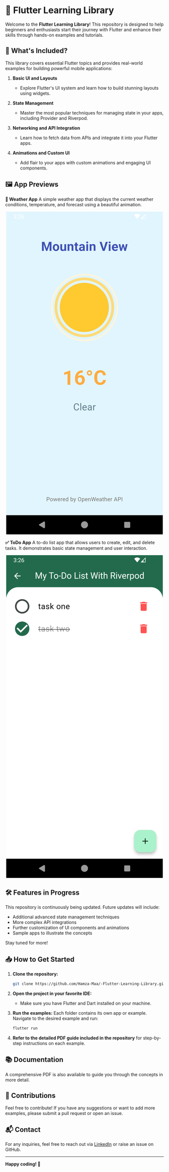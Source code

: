 # 🚀 Flutter Learning Library

Welcome to the **Flutter Learning Library**! This repository is designed to help beginners and enthusiasts start their journey with Flutter and enhance their skills through hands-on examples and tutorials.

## 🌟 What's Included?

This library covers essential Flutter topics and provides real-world examples for building powerful mobile applications:

1. **Basic UI and Layouts**
   - Explore Flutter's UI system and learn how to build stunning layouts using widgets.
  
2. **State Management**
   - Master the most popular techniques for managing state in your apps, including Provider and Riverpod.

3. **Networking and API Integration**
   - Learn how to fetch data from APIs and integrate it into your Flutter apps.

4. **Animations and Custom UI**
   - Add flair to your apps with custom animations and engaging UI components.

## 🖼️ App Previews
**📱 Weather App**
A simple weather app that displays the current weather conditions, temperature, and forecast using a beautiful animation.
<p align="center">
  <img src="Screenshots/weather_app.png" />
</p>

**✅ ToDo App**
A to-do list app that allows users to create, edit, and delete tasks. It demonstrates basic state management and user interaction.
<p align="center">
  <img src="Screenshots/to_do_app.png" />
</p>

## 🛠️ Features in Progress

This repository is continuously being updated. Future updates will include:
- Additional advanced state management techniques
- More complex API integrations
- Further customization of UI components and animations
- Sample apps to illustrate the concepts

Stay tuned for more!

## 📥 How to Get Started

1. **Clone the repository:**

   ```bash
   git clone https://github.com/Hamza-Maa/-Flutter-Learning-Library.git
   ```

2. **Open the project in your favorite IDE:**
   - Make sure you have Flutter and Dart installed on your machine.

3. **Run the examples:**
   Each folder contains its own app or example. Navigate to the desired example and run:

   ```bash
   flutter run
   ```

4. **Refer to the detailed PDF guide included in the repository** for step-by-step instructions on each example.

## 📚 Documentation

A comprehensive PDF is also available to guide you through the concepts in more detail.

## 🤝 Contributions

Feel free to contribute! If you have any suggestions or want to add more examples, please submit a pull request or open an issue.

## 📬 Contact

For any inquiries, feel free to reach out via [LinkedIn](https://www.linkedin.com/in/hamza-maatougui/) or raise an issue on GitHub.

---

**Happy coding! 🚀**

